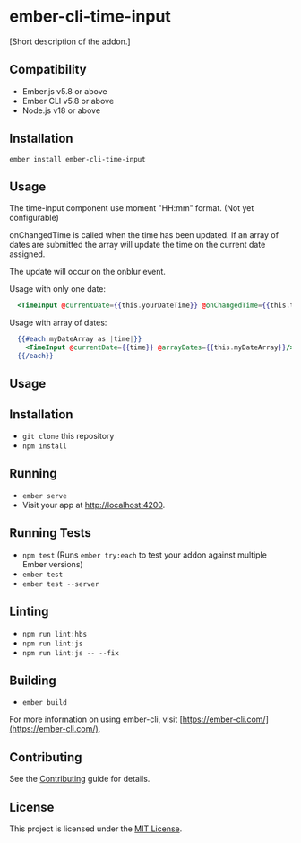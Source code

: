 # ember-cli-time-input

[Short description of the addon.]

## Compatibility

- Ember.js v5.8 or above
- Ember CLI v5.8 or above
- Node.js v18 or above

## Installation

```
ember install ember-cli-time-input
```

## Usage

The time-input component use moment "HH:mm" format. (Not yet configurable)

onChangedTime is called when the time has been updated. If an array of dates are submitted
the array will update the time on the current date assigned.

The update will occur on the onblur event.

Usage with only one date:

```hbs
  <TimeInput @currentDate={{this.yourDateTime}} @onChangedTime={{this.timeUpdated}}/>
```

Usage with array of dates:
```hbs
  {{#each myDateArray as |time|}}
    <TimeInput @currentDate={{time}} @arrayDates={{this.myDateArray}}/>
  {{/each}}
```

## Usage

## Installation

* `git clone` this repository
* `npm install`

## Running

* `ember serve`
* Visit your app at [http://localhost:4200](http://localhost:4200).

## Running Tests

* `npm test` (Runs `ember try:each` to test your addon against multiple Ember versions)
* `ember test`
* `ember test --server`

## Linting

* `npm run lint:hbs`
* `npm run lint:js`
* `npm run lint:js -- --fix`

## Building

* `ember build`

For more information on using ember-cli, visit [https://ember-cli.com/](https://ember-cli.com/).

## Contributing

See the [Contributing](CONTRIBUTING.md) guide for details.

## License

This project is licensed under the [MIT License](LICENSE.md).
